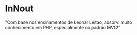 # InNout
"Com base nos ensinamentos de Leonar Leitao, absorvi muito conhecimento em PHP, especialmente no padrão MVC!"
